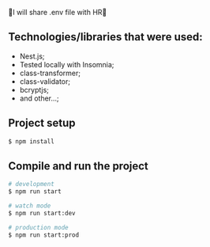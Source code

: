 🚨I will share .env file with HR🚨

## Technologies/libraries that were used:

- Nest.js;
- Tested locally with Insomnia;
- class-transformer;
- class-validator;
- bcryptjs;
- and other...;

## Project setup

```bash
$ npm install
```

## Compile and run the project

```bash
# development
$ npm run start

# watch mode
$ npm run start:dev

# production mode
$ npm run start:prod
```
